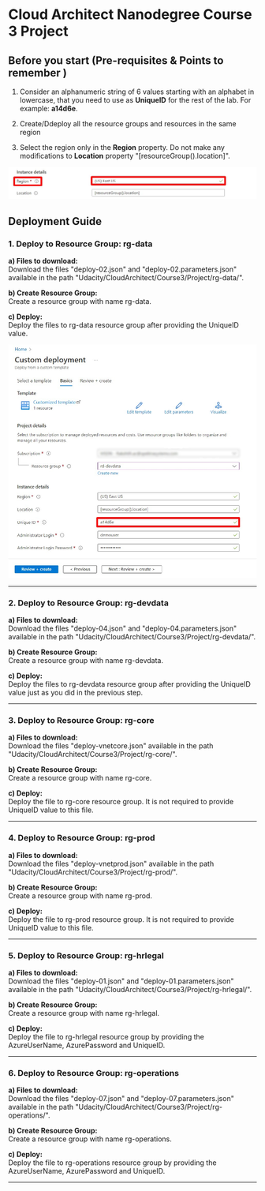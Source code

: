 # Cloud Architect Nanodegree Course 3 Project

## Before you start (Pre-requisites & Points to remember )

1. Consider an alphanumeric string of 6 values starting with an alphabet in lowercase, that you need to use as **UniqueID** for the rest of the lab. For example: **a14d6e**.

2. Create/Ddeploy all the resource groups and resources in the same region

3. Select the region only in the **Region** property. Do not make any modifications to **Location** property "[resourceGroup().location]". 

![Location Details](./media/Location-details.jpg)

## Deployment Guide

### 1. Deploy to Resource Group: rg-data

**a) Files to download:** <br/>
Download the files "deploy-02.json" and "deploy-02.parameters.json" available in the path "Udacity/CloudArchitect/Course3/Project/rg-data/".

**b) Create Resource Group:** <br/>
Create a resource group with name rg-data.

**c) Deploy:** <br/>
Deploy the files to rg-data resource group after providing the UniqueID value.

![UniqueID Details](./media/provide-uniqueid.jpg)

------------------------------------------------------------------

### 2. Deploy to Resource Group: rg-devdata

**a) Files to download:** <br/>
Download the files "deploy-04.json" and "deploy-04.parameters.json" available in the path "Udacity/CloudArchitect/Course3/Project/rg-devdata/".

**b) Create Resource Group:** <br/>
Create a resource group with name rg-devdata.

**c) Deploy:** <br/>
Deploy the files to rg-devdata resource group after providing the UniqueID value just as you did in the previous step.

------------------------------------------------------------------

### 3. Deploy to Resource Group: rg-core

**a) Files to download:** <br/>
Download the files "deploy-vnetcore.json" available in the path "Udacity/CloudArchitect/Course3/Project/rg-core/".

**b) Create Resource Group:** <br/>
Create a resource group with name rg-core.

**c) Deploy:** <br/>
Deploy the file to rg-core resource group. It is not required to provide UniqueID value to this file.

------------------------------------------------------------------

### 4. Deploy to Resource Group: rg-prod

**a) Files to download:** <br/>
Download the files "deploy-vnetprod.json" available in the path "Udacity/CloudArchitect/Course3/Project/rg-prod/".

**b) Create Resource Group:** <br/>
Create a resource group with name rg-prod.

**c) Deploy:** <br/>
Deploy the file to rg-prod resource group. It is not required to provide UniqueID value to this file.

------------------------------------------------------------------

### 5. Deploy to Resource Group: rg-hrlegal

**a) Files to download:** <br/>
Download the files "deploy-01.json" and "deploy-01.parameters.json" available in the path "Udacity/CloudArchitect/Course3/Project/rg-hrlegal/".

**b) Create Resource Group:** <br/>
Create a resource group with name rg-hrlegal.

**c) Deploy:** <br/>
Deploy the file to rg-hrlegal resource group by providing the AzureUserName, AzurePassword and UniqueID.

------------------------------------------------------------------

### 6. Deploy to Resource Group: rg-operations

**a) Files to download:** <br/>
Download the files "deploy-07.json" and "deploy-07.parameters.json" available in the path "Udacity/CloudArchitect/Course3/Project/rg-operations/".

**b) Create Resource Group:** <br/>
Create a resource group with name rg-operations.

**c) Deploy:** <br/>
Deploy the file to rg-operations resource group by providing the AzureUserName, AzurePassword and UniqueID.

------------------------------------------------------------------
